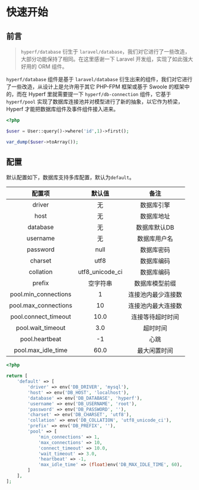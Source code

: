 # 快速开始

## 前言

> `hyperf/database` 衍生于 `laravel/database`，我们对它进行了一些改造，大部分功能保持了相同。在这里感谢一下 Laravel 开发组，实现了如此强大好用的 ORM 组件。

`hyperf/database` 组件是基于 `laravel/database` 衍生出来的组件，我们对它进行了一些改造，从设计上是允许用于其它 PHP-FPM 框架或基于 Swoole 的框架中的，而在 Hyperf 里就需要提一下 `hyperf/db-connection` 组件，它基于 `hyperf/pool` 实现了数据库连接池并对模型进行了新的抽象，以它作为桥梁，Hyperf 才能把数据库组件及事件组件接入进来。

```php
<?php

$user = User::query()->where('id',1)->first();

var_dump($user->toArray());
```

## 配置

默认配置如下，数据库支持多库配置，默认为`default`。

|        配置项        |     默认值      |        备注        |
|:--------------------:|:---------------:|:------------------:|
|        driver        |       无        |     数据库引擎     |
|         host         |       无        |     数据库地址     |
|       database       |       无        |    数据库默认DB    |
|       username       |       无        |    数据库用户名    |
|       password       |      null       |     数据库密码     |
|       charset        |      utf8       |     数据库编码     |
|      collation       | utf8_unicode_ci |     数据库编码     |
|        prefix        |    空字符串     |   数据库模型前缀   |
| pool.min_connections |        1        | 连接池内最少连接数 |
| pool.max_connections |       10        | 连接池内最大连接数 |
| pool.connect_timeout |      10.0       |  连接等待超时时间  |
|  pool.wait_timeout   |       3.0       |      超时时间      |
|    pool.heartbeat    |       -1        |        心跳        |
|  pool.max_idle_time  |      60.0       |    最大闲置时间    |

```php
<?php

return [
    'default' => [
        'driver' => env('DB_DRIVER', 'mysql'),
        'host' => env('DB_HOST', 'localhost'),
        'database' => env('DB_DATABASE', 'hyperf'),
        'username' => env('DB_USERNAME', 'root'),
        'password' => env('DB_PASSWORD', ''),
        'charset' => env('DB_CHARSET', 'utf8'),
        'collation' => env('DB_COLLATION', 'utf8_unicode_ci'),
        'prefix' => env('DB_PREFIX', ''),
        'pool' => [
            'min_connections' => 1,
            'max_connections' => 10,
            'connect_timeout' => 10.0,
            'wait_timeout' => 3.0,
            'heartbeat' => -1,
            'max_idle_time' => (float)env('DB_MAX_IDLE_TIME', 60),
        ]
    ],
];
```